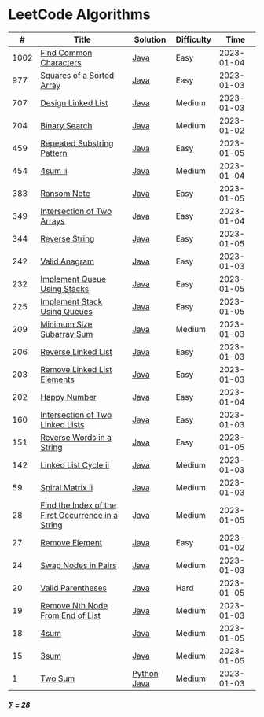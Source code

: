 # LeetCode Algorithms

| # | Title | Solution | Difficulty | Time |
| --- | ----- | -------- | -------- | -------- |
 | 1002 | [Find Common Characters](https://leetcode.com/problems/find-common-characters/) | [Java](./algorithms/java/1002.find-common-characters.java) | Easy | 2023-01-04 |
 | 977 | [Squares of a Sorted Array](https://leetcode.com/problems/squares-of-a-sorted-array/) | [Java](./algorithms/java/977.squares-of-a-sorted-array.java) | Easy | 2023-01-03 |
 | 707 | [Design Linked List](https://leetcode.com/problems/design-linked-list/) | [Java](./algorithms/java/707.design-linked-list.java) | Medium | 2023-01-03 |
 | 704 | [Binary Search](https://leetcode.com/problems/binary-search/) | [Java](./algorithms/java/704.binary-search.java) | Medium | 2023-01-02 |
 | 459 | [Repeated Substring Pattern](https://leetcode.com/problems/repeated-substring-pattern/) | [Java](./algorithms/java/459.repeated-substring-pattern.java) | Easy | 2023-01-05 |
 | 454 | [4sum ii](https://leetcode.com/problems/4sum-ii/) | [Java](./algorithms/java/454.4sum-ii.java) | Medium | 2023-01-04 |
 | 383 | [Ransom Note](https://leetcode.com/problems/ransom-note/) | [Java](./algorithms/java/383.ransom-note.java) | Easy | 2023-01-05 |
 | 349 | [Intersection of Two Arrays](https://leetcode.com/problems/intersection-of-two-arrays/) | [Java](./algorithms/java/349.intersection-of-two-arrays.java) | Easy | 2023-01-04 |
 | 344 | [Reverse String](https://leetcode.com/problems/reverse-string/) | [Java](./algorithms/java/344.reverse-string.java) | Easy | 2023-01-05 |
 | 242 | [Valid Anagram](https://leetcode.com/problems/valid-anagram/) | [Java](./algorithms/java/242.valid-anagram.java) | Easy | 2023-01-03 |
 | 232 | [Implement Queue Using Stacks](https://leetcode.com/problems/implement-queue-using-stacks/) | [Java](./algorithms/java/232.implement-queue-using-stacks.java) | Easy | 2023-01-05 |
 | 225 | [Implement Stack Using Queues](https://leetcode.com/problems/implement-stack-using-queues/) | [Java](./algorithms/java/225.implement-stack-using-queues.java) | Easy | 2023-01-05 |
 | 209 | [Minimum Size Subarray Sum](https://leetcode.com/problems/minimum-size-subarray-sum/) | [Java](./algorithms/java/209.minimum-size-subarray-sum.java) | Medium | 2023-01-03 |
 | 206 | [Reverse Linked List](https://leetcode.com/problems/reverse-linked-list/) | [Java](./algorithms/java/206.reverse-linked-list.java) | Easy | 2023-01-03 |
 | 203 | [Remove Linked List Elements](https://leetcode.com/problems/remove-linked-list-elements/) | [Java](./algorithms/java/203.remove-linked-list-elements.java) | Easy | 2023-01-03 |
 | 202 | [Happy Number](https://leetcode.com/problems/happy-number/) | [Java](./algorithms/java/202.happy-number.java) | Easy | 2023-01-04 |
 | 160 | [Intersection of Two Linked Lists](https://leetcode.com/problems/intersection-of-two-linked-lists/) | [Java](./algorithms/java/160.intersection-of-two-linked-lists.java) | Easy | 2023-01-03 |
 | 151 | [Reverse Words in a String](https://leetcode.com/problems/reverse-words-in-a-string/) | [Java](./algorithms/java/151.reverse-words-in-a-string.java) | Easy | 2023-01-05 |
 | 142 | [Linked List Cycle ii](https://leetcode.com/problems/linked-list-cycle-ii/) | [Java](./algorithms/java/142.linked-list-cycle-ii.java) | Medium | 2023-01-03 |
 | 59 | [Spiral Matrix ii](https://leetcode.com/problems/spiral-matrix-ii/) | [Java](./algorithms/java/59.spiral-matrix-ii.java) | Medium | 2023-01-03 |
 | 28 | [Find the Index of the First Occurrence in a String](https://leetcode.com/problems/find-the-index-of-the-first-occurrence-in-a-string/) | [Java](./algorithms/java/28.find-the-index-of-the-first-occurrence-in-a-string.java) | Medium | 2023-01-05 |
 | 27 | [Remove Element](https://leetcode.com/problems/remove-element/) | [Java](./algorithms/java/27.remove-element.java) | Easy | 2023-01-02 |
 | 24 | [Swap Nodes in Pairs](https://leetcode.com/problems/swap-nodes-in-pairs/) | [Java](./algorithms/java/24.swap-nodes-in-pairs.java) | Medium | 2023-01-03 |
 | 20 | [Valid Parentheses](https://leetcode.com/problems/valid-parentheses/) | [Java](./algorithms/java/20.valid-parentheses.java) | Hard | 2023-01-05 |
 | 19 | [Remove Nth Node From End of List](https://leetcode.com/problems/remove-nth-node-from-end-of-list/) | [Java](./algorithms/java/19.remove-nth-node-from-end-of-list.java) | Medium | 2023-01-03 |
 | 18 | [4sum](https://leetcode.com/problems/4sum/) | [Java](./algorithms/java/18.4sum.java) | Medium | 2023-01-05 |
 | 15 | [3sum](https://leetcode.com/problems/3sum/) | [Java](./algorithms/java/15.3sum.java) | Medium | 2023-01-05 |
 | 1 | [Two Sum](https://leetcode.com/problems/two-sum/) | [Python](./algorithms/python/1.two-sum.py) [Java](./algorithms/java/1.two-sum.java) | Medium | 2023-01-03 |

##### ∑ = 28